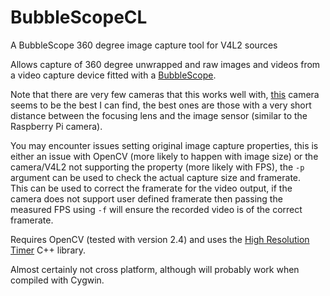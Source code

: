 BubbleScopeCL
=============

A BubbleScope 360 degree image capture tool for V4L2 sources

Allows capture of 360 degree unwrapped and raw images and videos from a video capture device fitted with a [BubbleScope](http://store.bubblepix.com/).

Note that there are very few cameras that this works well with, [this](http://www.maplin.co.uk/p/zyno-1080p-hd-webcam-a98la) camera seems to be the best I can find, the best ones are those with a very short distance between the focusing lens and the image sensor (similar to the Raspberry Pi camera).

You may encounter issues setting original image capture properties, this is either an issue with OpenCV (more likely to happen with image size) or the camera/V4L2 not supporting the property (more likely with FPS), the ```-p``` argument can be used to check the actual capture size and framerate.   
This can be used to correct the framerate for the video output, if the camera does not support user defined framerate then passing the measured FPS using ```-f``` will ensure the recorded video is of the correct framerate.

Requires OpenCV (tested with version 2.4) and uses the [High Resolution Timer](http://www.songho.ca/misc/timer/timer.html) C++ library.

Almost certainly not cross platform, although will probably work when compiled with Cygwin.
